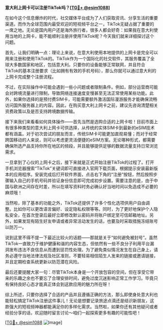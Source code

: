 **意大利上网卡可以注册TikTok吗？[[TG💪+ @esim1088](https://t.me/s/esim1088)]**

在如今这个信息爆炸的时代，社交媒体平台成为了人们获取资讯、分享生活的重要渠道。而作为全球范围内最受欢迎的短视频平台之一，TikTok无疑占据了重要的一席之地。无论是国内用户还是海外旅行者，很多人都会好奇：如果我在意大利使用当地的上网卡，能不能顺利注册并使用TikTok呢？今天我们就来详细探讨这个问题。

首先，让我们明确一点：理论上来说，在意大利使用本地提供的上网卡是完全可以用来注册和使用TikTok的。TikTok作为一个国际化的社交软件，其服务覆盖了全球大多数国家和地区，包括意大利。只要你的设备能够正常联网，并且符合TikTok的基本注册要求（比如拥有有效的手机号码），那么你就可以通过意大利的上网卡完成整个注册流程。

不过，在实际操作中可能会遇到一些小问题或者限制条件。例如，部分运营商可能会对跨境流量进行限制，导致网络连接速度变慢甚至无法正常使用某些功能。此外，如果你选择的是预付费SIM卡，可能需要额外激活国际漫游服务才能确保流畅访问国外服务器上的内容。因此，在购买意大利上网卡之前，建议先咨询清楚相关资费政策以及是否支持跨境数据传输。

接下来我们来看看如何具体操作——首先当然是选购合适的上网卡啦！目前市面上有很多种类型的意大利上网卡可供选择，从传统的实体SIM卡到最新的eSIM技术都有涵盖。对于初次尝试的朋友而言，传统SIM卡可能更加直观易懂；而对于经常跨国移动的人来说，则可以考虑更灵活便捷的eSIM方案。无论哪种形式，都需要确保所选产品支持你所在地区的频段，并且能够提供足够的数据流量支持日常浏览需求。

一旦拿到了心仪的上网卡之后，接下来就是正式开始注册TikTok的过程了。打开手机浏览器搜索“TikTok”关键词即可直接进入官网下载页面，根据提示安装最新版本的应用程序。安装完成后打开软件界面，点击右下角的“注册”按钮，然后按照步骤输入自己的手机号码并验证身份信息即可完成初步设置。需要注意的是，由于中国与欧洲之间存在时差，所以在填写资料时务必确认好当地时间以免造成不必要的麻烦哦！

当然啦，除了基本的功能之外，TikTok还提供了许多个性化选项供用户自由调整。比如你可以更改语言偏好、设定隐私权限等等。同时，为了更好地保护个人隐私安全，在首次登录后最好立即修改默认密码并将账户绑定至可信邮箱地址。另外，如果发现有陌生好友申请或者异常活动发生的话，也要及时采取措施冻结账号以防万一。

说到这里不得不提一下最近比较火的话题——那就是关于“如何避免被封号”。虽然TikTok一直致力于维护健康和谐的内容生态，但依然有一些不良分子利用平台漏洞发布违法不良信息从而遭到惩罚性处理。为了避免类似情况发生在自己身上，请务必遵守当地法律法规及社区准则，不要轻易相信陌生人发来的链接或邀请链接，并且定期检查系统更新以防范潜在风险。

最后还要提醒大家一句：尽管TikTok本身是一个开放包容的空间，但在享受它带来的乐趣之余也不要忘了合理安排时间，避免过度沉迷影响正常工作学习。毕竟只有保持良好心态才能真正体会到这款应用的魅力所在呀！

综上所述，只要你选择了合适的产品并且遵循正确的方法，那么即使身处意大利也能轻松搞定TikTok注册这件事儿！无论是想要记录旅途点滴还是结识新朋友，这款强大的短视频神器都能满足你的多样化需求。当然啦，如果你还有其他疑问或者经验分享的话，欢迎随时留言讨论～咱们一起探索更多有趣的可能性吧！

[[TG💪+ @esim1088](https://t.me/s/esim1088) ![Image](https://i.postimg.cc/4NQfJmqS/Snipaste-2025-05-13-00-14-12.png)]